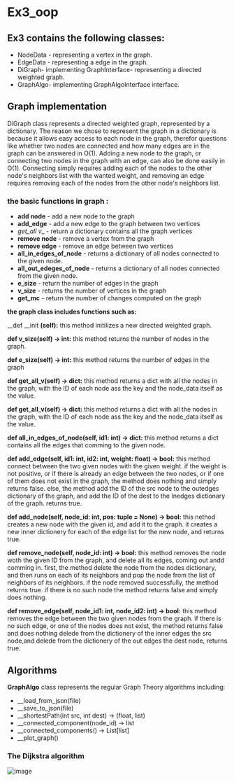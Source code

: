 # Ex3_oop

## Ex3 contains the following classes:
* NodeData - representing a vertex in the graph.
* EdgeData - representing a edge in the graph.
* DiGraph- implementing GraphInterface- representing a directed weighted graph.
* GraphAlgo- implementing GraphAlgoInterface interface.

## Graph implementation
DiGraph class represents a directed weighted graph, represented by a dictionary.
The reason we chose to represent the graph in a dictionary is because it allows easy access to each node in the graph, therefor questions like whether two nodes are connected and how many edges are in the graph can be answered in O(1). Adding a new node to the graph, or connecting two nodes in the graph with an edge, can also be done easily in O(1). Connecting simply requires adding each of the nodes to the other node's neighbors list with the wanted weight, and removing an edge requires removing each of the nodes from the other node's neighbors list.

### the basic functions in graph :
* __add node__ - add a new node to the graph
* __add_edge__ - add a new edge to the graph between two vertices
* __get_all_ v__ - return a dictionary contains all the graph vertices
* __remove node__ - remove a vertex from the graph
* __remove edge__ - remove an edge between two vertices
* __all_in_edges_of_node__ - returns a dictionary of all nodes connected to the given node.
* __all_out_edeges_of_node__ - returns a dictionary of all nodes connected from the given node.
* __e_size__ - return the number of edges in the graph
* __v_size__ - returns the number of vertices in the graph
* __get_mc__ - return the number of changes computed on the graph

__the graph class includes functions such as:__

__def __init __(self):__
this method initilizes a new directed weighted graph.

__def v_size(self) -> int:__
this method returns the number of nodes in the graph.

__def e_size(self) -> int:__
this method returns the number of edges in the graph

__def get_all_v(self) -> dict:__ 
this method returns a dict with all the nodes in the graph, with the ID of each node ass the key and the node_data itself as the value.

__def get_all_v(self) -> dict:__ 
this method returns a dict with all the nodes in the graph, with the ID of each node ass the key and the node_data itself as the value.

__def all_in_edges_of_node(self, id1: int) -> dict:__ 
this method returns a dict contains all the edges that comming to the given node.

__def add_edge(self, id1: int, id2: int, weight: float) -> bool:__
this method connect between the two given nodes with the given weight.
if the weight is not positive, or if there is already an edge between the two nodes, or if one of them does not exist in the graph, the method does nothing and simply returns false.
else, the method add the ID of the src node to the outedges dictionary of the graph, and add the ID of the dest to the Inedges dictionary of the graph.
returns true.

__def add_node(self, node_id: int, pos: tuple = None) -> bool:__
this nethod creates a new node with the given id, and add it to the graph.
it creates a new inner dictionery for each of the edge list for the new node, and returns true.

__def remove_node(self, node_id: int) -> bool:__
this method removes the node woth the given ID from the graph, and delete all its edges, coming out andd comming in.
first, the method delete the node from the nodes dictionary, and then runs on each of its neighbors and pop the node from the list of neighbors of its neighbors.
if the node removed successfully, the method returns true.
if there is no such node the method returns false and simply does nothing.

__def remove_edge(self, node_id1: int, node_id2: int) -> bool:__
this method removes the edge between the two given nodes from the graph.
if there is no such edge, or one of the nodes does not exist, the method returns false and does nothing
delede from the dictionery of the inner edges the src node,and delede from the dictionery of the out edges the dest node,
returns true.


## Algorithms

__GraphAlgo__ class represents the regular Graph Theory algorithms including:

* __load_from_json(file)
* __save_to_json(file)
* __shortestPath(int src, int dest) -> (float, list)
* __connected_component(node_id) -> list
* __connected_components() -> List[list]
* __plot_graph()

### The Dijkstra algorithm

![image](https://upload.wikimedia.org/wikipedia/commons/e/e4/DijkstraDemo.gif)
